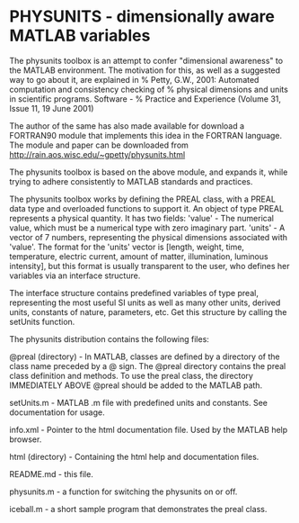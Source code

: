 # PHYSUNITS - dimensionally aware MATLAB variables 

The physunits toolbox is an attempt to confer "dimensional awareness" to the
MATLAB environment. The motivation for this, as well as a suggested way to go
about it, are explained in % Petty, G.W., 2001: Automated computation and
consistency checking of % physical dimensions and units in scientific programs.
Software - % Practice and Experience (Volume 31, Issue 11, 19 June 2001)

The author of the same has also made available for download a FORTRAN90 module
that implements this idea in the FORTRAN language. The module and paper can be
downloaded from http://rain.aos.wisc.edu/~gpetty/physunits.html

The physunits toolbox is based on the above module, and expands it, while trying
to adhere consistently to MATLAB standards and practices.

The physunits toolbox works by defining the PREAL class, with a PREAL data type
and overloaded functions to support it. An object of type PREAL represents a
physical quantity. It has two fields: 'value' - The numerical value, which must be
a numerical type with zero imaginary part. 'units' - A vector of 7 numbers,
representing the physical dimensions associated with 'value'. The format for the
'units' vector is [length, weight, time, temperature, electric current, amount of
matter, illumination, luminous intensity], but this format is usually transparent
to the user, who defines her variables via an interface structure.

The interface structure contains predefined variables of type preal, representing
the most useful SI units as well as many other units, derived units, constants of
nature, parameters, etc. Get this structure by calling the setUnits function.

The physunits distribution contains the following files:

@preal (directory) -
In MATLAB, classes are defined by a directory of the class name
preceded by a @ sign. The @preal directory contains the preal class
definition and methods. To use the preal class, the directory
IMMEDIATELY ABOVE @preal should be added to the MATLAB path.

setUnits.m -
MATLAB .m file with predefined units and constants. See documentation
for usage.

info.xml - Pointer to the html documentation file. Used by the MATLAB
help browser.

html (directory) -
Containing the html help and documentation files.

README.md - this file.

physunits.m - a function for switching the physunits on or off.

iceball.m - a short sample program that demonstrates the preal class.